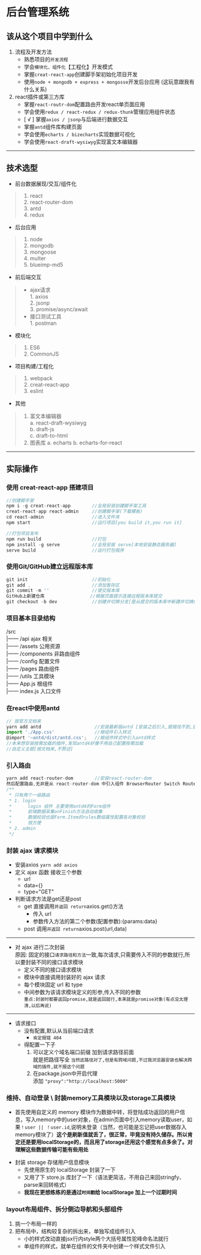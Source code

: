 # 后台管理系统 


## 该从这个项目中学到什么
1. 流程及开发方法  
    + 熟悉项目的`开发流程`
    + 学会`模块化、组件化`【工程化】开发模式
    + 掌握`creat-react-app`创建脚手架初始化项目开发
    + 使用`node + mongodb + express + mongosse`开发后台应用 (这玩意跟我有什么关系)
2. react插件或第三方库
    + 掌握`react-routr-dom`配置路由开发react单页面应用
    + 学会使用`redux / react-redux / redux-thunk`管理应用组件状态
    + [ √ ] 掌握`axios / jsonp`与后端进行数据交互
    + 掌握`antd`组件库构建页面
    + 学会使用`echarts / bizecharts`实现数据可视化
    + 学会使用`react-draft-wysiwyg`实现富文本编辑器
---


## 技术选型
+ 前台数据展现/交互/组件化
> 1. react
> 2. react-router-dom
> 3. antd
> 4. redux
+ 后台应用
> 1. node
> 2. mongodb
> 3. mongoose
> 4. multer
> 5. blueimp-md5
+ 前后端交互
> * ajax请求  
    1. axios  
    2. jsonp  
    3. promise/async/await
> * 接口测试工具  
    1. postman
* 模块化
> 1. ES6  
> 2. CommonJS
* 项目构建/工程化
> 1. webpack  
> 2. creat-react-app
> 2. eslint
* 其他
> 1. 富文本编辑器  
>   a. react-draft-wysiwyg  
>   b. draft-js  
>   c. draft-to-html
> 2. 图表库
>    a. echarts
>    b. echarts-for-react

-------------------------
## 实际操作
### 使用 creat-react-app 搭建项目
```javascript
//创建脚手架
npm i -g creat-react-app        //全局安装创建脚手架工具
creat-react-app react-admin     //创建脚手架(下载模板)
cd react-admin                  //进入文件夹
npm start                       //运行项目[you build it,you run it]

//打包项目发布
npm run build                   //打包
npm install -g serve            //全局安装 serve[本地安装静态服务器]
serve build                     //运行打包程序
```

### 使用Git/GitHub建立远程版本库
```js
git init                        //初始化
git add .                       //添加暂存区
git commit -m ''                //提交版本库
GitHub上新建仓库                 //根据页面提示连接远程版本库提交
git checkout -b dev             //创建并切换分支[是从提交的版本库中新建并切换的分支,所以确保主分支先提交更改再建分支]
```
### 项目基本目录结构
/src  
|—— /api        ajax 相关  
|—— /assets     公用资源  
|—— /components 非路由组件  
|—— /config     配置文件  
|—— /pages      路由组件  
|—— /utils      工具模块  
|—— App.js      根组件  
|—— index.js    入口文件  
### 在react中使用antd
```js
// 按官方文档来
yarn add antd                    //安装最新版antd [安装之后引入,报错找不到,重跑一下就好了]
import './App.css'               //根组件引入样式
@import '~antd/dist/antd.css';   //根组件样式中引入antd样式
//本来想安装按需加载的插件,发现antd4好像不用自己配置按需加载
//自定义主题[按文档来,不赘述] 
```
### 引入路由
```js
yarn add react-router-dom        //安装react-router-dom
然后配置路由,无非是从 react-router-dom 中引入组件 BrowserRouter Switch Route 等组件配置 Route path属性指定映射路由的路径component属性指定的渲染组件。
/**
 * 只有两个一级路由
 * 1. login
 *      login 组件 主要使用antd4的Form组件 
 *      前端数据采集onFinish方法自动收集 
 *      数据校验也是Form.Item的rules数组属性配置各对象校验
 *      很方便
 * 2. admin
 */
```
### 封装 ajax 请求模块
+ 安装axios `yarn add axios`
+ 定义 ajax 函数 接收三个参数  
    * url
    * data={}
    * type="GET"
+ 判断请求方法是get还是post  
    * get 直接调用`并返回 return`axios.get()方法
        + 传入 url
        + 参数传入方法的第二个参数(配置参数):{params:data}
    * post 调用`并返回 return`axios.post(url,data)  
---
* 对 ajax 进行二次封装  
原因: 固定的接口`请求路径和方法`一致,每次请求,只需要传入不同的参数就行,所以要封装不同的接口请求模块  
    + 定义不同的接口请求模块
    + 模块中直接调用封装好的 ajax 请求 
    + 每个模块固定 url 和 type
    + 中间参数为该请求模块定义的形参,传入不同的参数  
    `重点:封装时都要返回promise,就是返回就行,本来就是promise对象(有点没太理清,以后再说)`
---
* 请求接口  
    - 没有配置,默认从当前端口请求
        + `肯定报错 404`
    - 得配置一下子
        1. 可以定义个域名端口前缀 加到请求路径前面  
        就是把路径写全
        `当然这路径对了,但是有跨域问题,不过我浏览器安装也解决跨域的插件,就不报这个问题`
        2. 在package.json中开启代理  
        添加 `"proxy":"http://localhost:5000"`  
  


### 维持、自动登录 \ 封装memory工具模块以及storage工具模块
* 首先使用自定义的 memory 模块作为数据中转，将登陆成功返回的用户信息，写入memory中的user对象，在admin页面中引入memory读取user，如果`！user || ！user.id`,说明未登录（当然，也可能是忘记把user数据存入memory模块了）**这个是刷新值就丢了，很正常，毕竟没有持久储存。所以肯定还是要用localStorage的，而且用了storage还用这个感觉有点多余了。对理解这些数据传输可能有些用处**
+ 封装 storage 存储用户信息模块  
    + 先使用原生的 localStorage 封装了一下
    + 又用了下 store.js 库封了一下（语法更简洁，不用自己来回stringfy、parse来回转格式）
    + **我现在更想练练的是通过`时间戳`给 localStorage 加上一个过期时间**  
  
### layout布局组件、拆分侧边导航和头部组件
1. 挑一个布局一样的
2. 把布局中，结构较复杂的拆出来，单独写成组件引入  
    * 小的样式改动直接jsx行内style两个大括号属性驼峰命名法就行
    * 单组件的样式，就单在组件的文件夹中创建一个样式文件引入